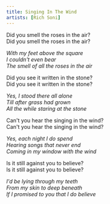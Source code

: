```yaml
---
title: Singing In The Wind
artists: [Rich Soni]
---
```


Did you smell the roses in the air?  
Did you smell the roses in the air?  

*With my feet above the square*  
*I couldn't even bear*  
*The smell of all the roses in the air*  

Did you see it written in the stone?  
Did you see it written in the stone?  

*Yes, I stood there all alone*  
*Till after grass had grown*  
*All the while staring at the stone*  

Can't you hear the singing in the wind?  
Can't you hear the singing in the wind?  

*Yes, each night I do spend*  
*Hearing songs that never end*  
*Coming in my window with the wind*  

Is it still against you to believe?  
Is it still against you to believe?  

*I'd be lying through my teeth*  
*From my skin to deep beneath*  
*If I promised to you that I do believe*  
